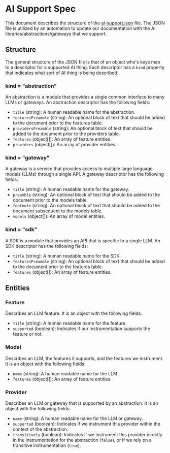 # AI Support Spec

This document describes the structure of the [ai-support.json](./ai-support.json)
file. The JSON file is utilized by an automation to update our documentation
with the AI libraries/abstractions/gateways that we support.

## Structure

The general structure of the JSON file is that of an object who's keys
map to a descriptor for a supported AI thing. Each descriptor has a `kind`
property that indicates what sort of AI thing is being described.

### kind = "abstraction"

An abstraction is a module that provides a single common interface to many
LLMs or gateways. An abstraction descriptor has the following fields:

+ `title` (string): A human readable name for the abstraction.
+ `featuresPreamble` (string): An optional block of text that should be added
to the document prior to the features table.
+ `providersPreamble` (string): An optional block of text that should be added
to the document prior to the providers table.  
+ `features` (object[]): An array of feature entities.
+ `providers` (object[]): An array of provider entities.

### kind = "gateway"

A gateway is a service that provides access to multiple large language models
(LLMs) through a single API. A gateway descriptor has the following fields:

+ `title` (string): A human readable name for the gateway.
+ `preamble` (string): An optional block of text that should be added to the
document prior to the models table.
+ `footnote` (string): An optional block of text that should be added to the
document subsequent to the models table.
+ `models` (object[]): An array of model entities.

### kind = "sdk"

A SDK is a module that provides an API that is specific to a single LLM. An SDK
descriptor has the following fields:

+ `title` (string): A human readable name for the SDK.
+ `featuresPreamble` (string): An optional block of text that should be added
to the document prior to the features table.
+ `features` (object[]): An array of feature entities.

## Entities

### Feature

Describes an LLM feature. It is an object with the following fields:

+ `title` (string): A human readable name for the feature.
+ `supported` (boolean): Indicates if our instrumentation supports the feature
or not.

### Model

Describes an LLM, the features it supports, and the features we instrument. It
is an object with the following fields:

+ `name` (string): A human readable name for the LLM.
+ `features` (object[]): An array of feature entities. 

### Provider

Describes an LLM or gateway that is supported by an abstraction. It is an object
with the following fields:

+ `name` (string): A human readable name for the LLM or gateway.
+ `supported` (boolean): Indicates if we instrument this provider within the
context of the abstraction.
+ `transitively` (boolean): Indicates if we instrument this provider directly
in the instrumentation for the abstraction (`false`), or if we rely on a
transitive instrumentation (`true`).
